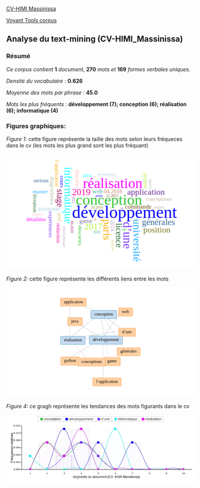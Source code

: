 [CV-HIMI Massinissa](https://samszo.github.io/M1_INFO_20-21/MassiHimi/cv.html)  

[Voyant Tools corpus](https://voyant-tools.org/?corpus=3fd959482ae3beef61738aecaa5f9615)  

## Analyse du text-mining (CV-HIMI_Massinissa)  
### Résumé
*Ce corpus contient* **1** *document*, **270** *mots et* **169** *formes verbales uniques.*  

*Densité du vocabulaire* : **0.626**  

*Moyenne des mots par phrase* : **45.0**  

*Mots les plus fréquents* : **développement (7); conception (6); réalisation (6); informatique (4)**  


### Figures graphiques:  



*Figure 1:*  cette figure représente la taille des mots selon leurs fréqueces dans le cv (les mots les plus grand sont les plus fréquant)  

![VT_img0](https://github.com/samszo/M1_INFO_20-21/blob/main/MassiHimi/img/VT_img0.png)



 *Figure 2:*   cette figure représente les différents liens entre les mots  
 
![](https://github.com/samszo/M1_INFO_20-21/blob/main/MassiHimi/img/VT_img1.png)  



 


*Figure 4:* ce gragh représente les tendances des mots figurants dans le cv  

![](https://github.com/samszo/M1_INFO_20-21/blob/main/MassiHimi/img/VT_img3.png)




